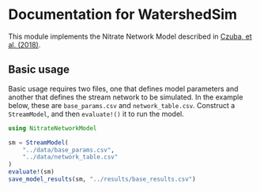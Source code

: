 # Documentation for WatershedSim

This module implements the Nitrate Network Model described in [Czuba, et al. (2018)](https://doi.org/10.1002/2017WR021859).

## Basic usage

Basic usage requires two files, one that defines model parameters and another that defines the stream network to be simulated. In the example below, these are `base_params.csv` and `network_table.csv`. Construct a `StreamModel`, and then `evaluate!()` it to run the model.

```julia
using NitrateNetworkModel

sm = StreamModel(
    "../data/base_params.csv", 
    "../data/network_table.csv"
)
evaluate!(sm)
save_model_results(sm, "../results/base_results.csv")
```
